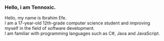 ### Hello, i am Tennoxic.
Hello, my name is Ibrahim Efe.<br>
I am a 17-year-old 12th-grade computer science student and improving myself in the field of software development. <br>
I am familiar with programming languages such as C#, Java and JavaScript.
